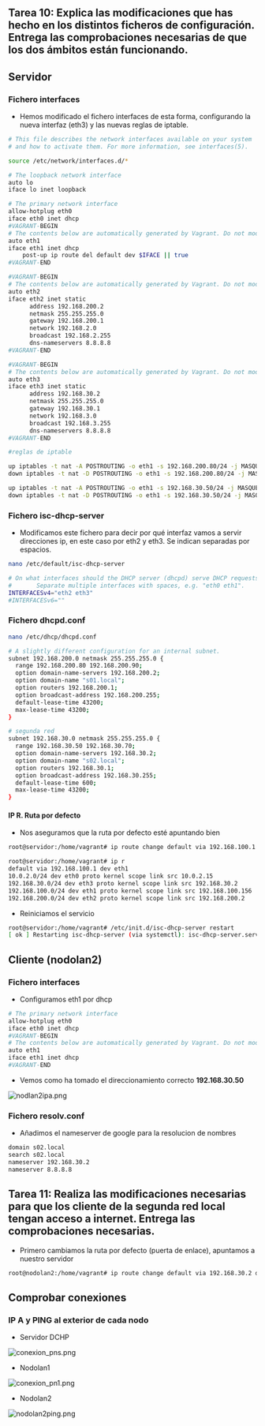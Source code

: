 ## Tarea 10: Explica las modificaciones que has hecho en los distintos ficheros de configuración. Entrega las comprobaciones necesarias de que los dos ámbitos están funcionando.

## Servidor

### Fichero interfaces

* Hemos modificado el fichero interfaces de esta forma, configurando la nueva interfaz (eth3) y las nuevas reglas de iptable.

```sh
# This file describes the network interfaces available on your system
# and how to activate them. For more information, see interfaces(5).

source /etc/network/interfaces.d/*

# The loopback network interface
auto lo
iface lo inet loopback

# The primary network interface
allow-hotplug eth0
iface eth0 inet dhcp
#VAGRANT-BEGIN
# The contents below are automatically generated by Vagrant. Do not modify.
auto eth1
iface eth1 inet dhcp
    post-up ip route del default dev $IFACE || true
#VAGRANT-END

#VAGRANT-BEGIN
# The contents below are automatically generated by Vagrant. Do not modify.
auto eth2
iface eth2 inet static
      address 192.168.200.2
      netmask 255.255.255.0
      gateway 192.168.200.1
      network 192.168.2.0
      broadcast 192.168.2.255
      dns-nameservers 8.8.8.8
#VAGRANT-END

#VAGRANT-BEGIN
# The contents below are automatically generated by Vagrant. Do not modify.
auto eth3
iface eth3 inet static
      address 192.168.30.2
      netmask 255.255.255.0
      gateway 192.168.30.1
      network 192.168.3.0
      broadcast 192.168.3.255
      dns-nameservers 8.8.8.8
#VAGRANT-END

#reglas de iptable

up iptables -t nat -A POSTROUTING -o eth1 -s 192.168.200.80/24 -j MASQUERADE
down iptables -t nat -D POSTROUTING -o eth1 -s 192.168.200.80/24 -j MASQUERADE

up iptables -t nat -A POSTROUTING -o eth1 -s 192.168.30.50/24 -j MASQUERADE
down iptables -t nat -D POSTROUTING -o eth1 -s 192.168.30.50/24 -j MASQUERADE

```

### Fichero isc-dhcp-server

* Modificamos este fichero para decir por qué interfaz vamos a servir direcciones ip, en este caso por eth2 y eth3. Se indican separadas por espacios.

```sh
nano /etc/default/isc-dhcp-server 
```

```sh
# On what interfaces should the DHCP server (dhcpd) serve DHCP requests?
#       Separate multiple interfaces with spaces, e.g. "eth0 eth1".
INTERFACESv4="eth2 eth3"
#INTERFACESv6=""

```

### Fichero dhcpd.conf 

```sh
nano /etc/dhcp/dhcpd.conf 
```

```sh
# A slightly different configuration for an internal subnet.
subnet 192.168.200.0 netmask 255.255.255.0 {
  range 192.168.200.80 192.168.200.90;
  option domain-name-servers 192.168.200.2;
  option domain-name "s01.local";
  option routers 192.168.200.1;
  option broadcast-address 192.168.200.255;
  default-lease-time 43200;
  max-lease-time 43200;
}

# segunda red                                               
subnet 192.168.30.0 netmask 255.255.255.0 {
  range 192.168.30.50 192.168.30.70;
  option domain-name-servers 192.168.30.2;
  option domain-name "s02.local";
  option routers 192.168.30.1;
  option broadcast-address 192.168.30.255;
  default-lease-time 600;
  max-lease-time 43200;
}

```

#### IP R. Ruta por defecto

* Nos aseguramos que la ruta por defecto esté apuntando bien

```sh
root@servidor:/home/vagrant# ip route change default via 192.168.100.1 dev eth1

root@servidor:/home/vagrant# ip r
default via 192.168.100.1 dev eth1 
10.0.2.0/24 dev eth0 proto kernel scope link src 10.0.2.15 
192.168.30.0/24 dev eth3 proto kernel scope link src 192.168.30.2 
192.168.100.0/24 dev eth1 proto kernel scope link src 192.168.100.156 
192.168.200.0/24 dev eth2 proto kernel scope link src 192.168.200.2 

```

* Reiniciamos el servicio

```sh
root@servidor:/home/vagrant# /etc/init.d/isc-dhcp-server restart
[ ok ] Restarting isc-dhcp-server (via systemctl): isc-dhcp-server.service.

```

## Cliente (nodolan2)


### Fichero interfaces

* Configuramos eth1 por dhcp

```sh
# The primary network interface
allow-hotplug eth0
iface eth0 inet dhcp
#VAGRANT-BEGIN
# The contents below are automatically generated by Vagrant. Do not modify.
auto eth1
iface eth1 inet dhcp  
#VAGRANT-END

```

* Vemos como ha tomado el direccionamiento correcto **192.168.30.50**

![nodlan2ipa.png](https://github.com/CeliaGMqrz/servidor_DHCPv4/blob/main/capturas/nodolan2ipa.png)

### Fichero **resolv.conf**

* Añadimos el nameserver de google para la resolucion de nombres

```sh
domain s02.local
search s02.local
nameserver 192.168.30.2
nameserver 8.8.8.8
```

## Tarea 11: Realiza las modificaciones necesarias para que los cliente de la segunda red local tengan acceso a internet. Entrega las comprobaciones necesarias.


* Primero cambiamos la ruta por defecto (puerta de enlace), apuntamos a nuestro servidor

```sh
root@nodolan2:/home/vagrant# ip route change default via 192.168.30.2 dev eth1
```



## Comprobar conexiones
### IP A y PING al exterior de cada nodo

* Servidor DCHP

![conexion_pns.png](https://github.com/CeliaGMqrz/servidor_DHCPv4/blob/main/capturas/conexion_pns.png)

* Nodolan1

![conexion_pn1.png](https://github.com/CeliaGMqrz/servidor_DHCPv4/blob/main/capturas/conexion_pn1.png)

* Nodolan2

![nodolan2ping.png](https://github.com/CeliaGMqrz/servidor_DHCPv4/blob/main/capturas/nodolan2ping.png)


